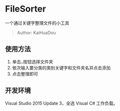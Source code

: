 # FileSorter
一个通过关键字整理文件的小工具
> Author: KaiHuaDou

## 使用方法
1. 单击`…`按钮选择文件夹
2. 依次输入要分类的类别关键字和文件夹名并点击添加
3. 点击整理即可

## 开发环境
Visual Studio 2015 Update 3，全选 Visual C# 工作负载。